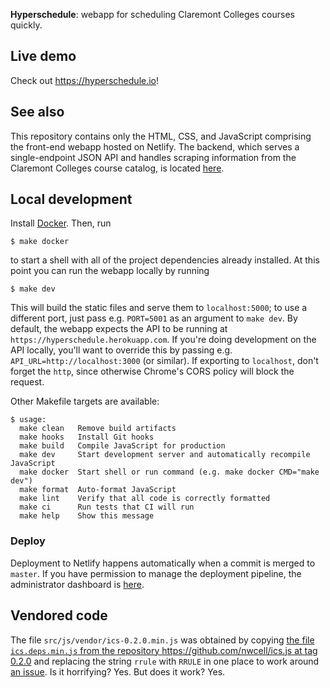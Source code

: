 **Hyperschedule**: webapp for scheduling Claremont Colleges courses
quickly.

## Live demo

Check out <https://hyperschedule.io>!

## See also

This repository contains only the HTML, CSS, and JavaScript comprising
the front-end webapp hosted on Netlify. The backend, which serves a
single-endpoint JSON API and handles scraping information from the
Claremont Colleges course catalog, is located [here][scraper].

## Local development

Install [Docker]. Then, run

    $ make docker

to start a shell with all of the project dependencies already
installed. At this point you can run the webapp locally by running

    $ make dev

This will build the static files and serve them to `localhost:5000`;
to use a different port, just pass e.g. `PORT=5001` as an argument to
`make dev`. By default, the webapp expects the API to be running at
`https://hyperschedule.herokuapp.com`. If you're doing development on
the API locally, you'll want to override this by passing e.g.
`API_URL=http://localhost:3000` (or similar). If exporting to
`localhost`, don't forget the `http`, since otherwise Chrome's CORS
policy will block the request.

Other Makefile targets are available:

    $ usage:
      make clean   Remove build artifacts
      make hooks   Install Git hooks
      make build   Compile JavaScript for production
      make dev     Start development server and automatically recompile JavaScript
      make docker  Start shell or run command (e.g. make docker CMD="make dev")
      make format  Auto-format JavaScript
      make lint    Verify that all code is correctly formatted
      make ci      Run tests that CI will run
      make help    Show this message

### Deploy

Deployment to Netlify happens automatically when a commit is merged to
`master`. If you have permission to manage the deployment pipeline,
the administrator dashboard is [here][netlify].

## Vendored code

The file `src/js/vendor/ics-0.2.0.min.js` was obtained by copying [the
file `ics.deps.min.js` from the repository
https://github.com/nwcell/ics.js at tag
0.2.0](https://github.com/nwcell/ics.js/blob/0.2.0/ics.deps.min.js)
and replacing the string `rrule` with `RRULE` in one place to work
around [an issue](https://github.com/nwcell/ics.js/issues/51). Is it
horrifying? Yes. But does it work? Yes.

[docker]: https://www.docker.com/
[heroku]: https://dashboard.heroku.com/apps/hyperschedule
[netlify]: https://app.netlify.com/sites/hyperschedule/overview
[scraper]: https://github.com/MuddCreates/hyperschedule-scraper
